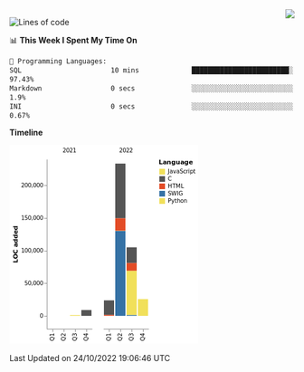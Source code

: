 <img align="right" src="https://count.getloli.com/get/@:TauCeti0207?theme=rule34">

<!--START_SECTION:waka-->
![Lines of code](https://img.shields.io/badge/From%20Hello%20World%20I%27ve%20Written-398%20Thousand%20lines%20of%20code-blue)

📊 **This Week I Spent My Time On** 

```text
💬 Programming Languages: 
SQL                      10 mins             ████████████████████████░   97.43% 
Markdown                 0 secs              ░░░░░░░░░░░░░░░░░░░░░░░░░   1.9% 
INI                      0 secs              ░░░░░░░░░░░░░░░░░░░░░░░░░   0.67%

```

**Timeline**

![Chart not found](https://raw.githubusercontent.com/TauCeti0207/TauCeti0207/main/charts/bar_graph.png) 


 Last Updated on 24/10/2022 19:06:46 UTC
<!--END_SECTION:waka-->


